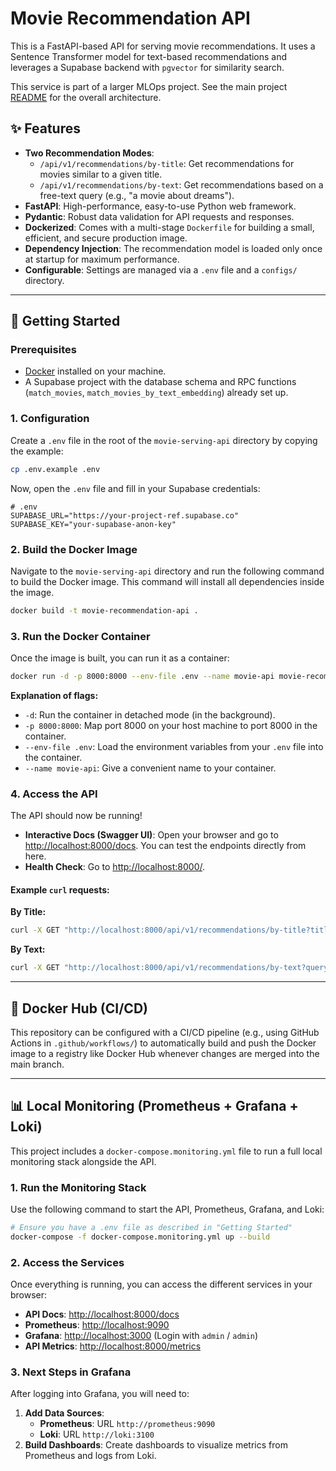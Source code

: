 # Movie Recommendation API

This is a FastAPI-based API for serving movie recommendations. It uses a Sentence Transformer model for text-based recommendations and leverages a Supabase backend with `pgvector` for similarity search.

This service is part of a larger MLOps project. See the main project [README](../README.md) for the overall architecture.

## ✨ Features

- **Two Recommendation Modes**:
  - `/api/v1/recommendations/by-title`: Get recommendations for movies similar to a given title.
  - `/api/v1/recommendations/by-text`: Get recommendations based on a free-text query (e.g., "a movie about dreams").
- **FastAPI**: High-performance, easy-to-use Python web framework.
- **Pydantic**: Robust data validation for API requests and responses.
- **Dockerized**: Comes with a multi-stage `Dockerfile` for building a small, efficient, and secure production image.
- **Dependency Injection**: The recommendation model is loaded only once at startup for maximum performance.
- **Configurable**: Settings are managed via a `.env` file and a `configs/` directory.

---

## 🚀 Getting Started

### Prerequisites

- [Docker](https://www.docker.com/get-started) installed on your machine.
- A Supabase project with the database schema and RPC functions (`match_movies`, `match_movies_by_text_embedding`) already set up.

### 1. Configuration

Create a `.env` file in the root of the `movie-serving-api` directory by copying the example:

```bash
cp .env.example .env
```

Now, open the `.env` file and fill in your Supabase credentials:

```env
# .env
SUPABASE_URL="https://your-project-ref.supabase.co"
SUPABASE_KEY="your-supabase-anon-key"
```

### 2. Build the Docker Image

Navigate to the `movie-serving-api` directory and run the following command to build the Docker image. This command will install all dependencies inside the image.

```bash
docker build -t movie-recommendation-api .
```

### 3. Run the Docker Container

Once the image is built, you can run it as a container:

```bash
docker run -d -p 8000:8000 --env-file .env --name movie-api movie-recommendation-api
```

**Explanation of flags:**
- `-d`: Run the container in detached mode (in the background).
- `-p 8000:8000`: Map port 8000 on your host machine to port 8000 in the container.
- `--env-file .env`: Load the environment variables from your `.env` file into the container.
- `--name movie-api`: Give a convenient name to your container.

### 4. Access the API

The API should now be running!

- **Interactive Docs (Swagger UI)**: Open your browser and go to [http://localhost:8000/docs](http://localhost:8000/docs). You can test the endpoints directly from here.
- **Health Check**: Go to [http://localhost:8000/](http://localhost:8000/).

#### Example `curl` requests:

**By Title:**
```bash
curl -X GET "http://localhost:8000/api/v1/recommendations/by-title?title=Inception"
```

**By Text:**
```bash
curl -X GET "http://localhost:8000/api/v1/recommendations/by-text?query=a%20psychological%20thriller%20about%20dreams"
```

---

## 🐳 Docker Hub (CI/CD)

This repository can be configured with a CI/CD pipeline (e.g., using GitHub Actions in `.github/workflows/`) to automatically build and push the Docker image to a registry like Docker Hub whenever changes are merged into the main branch.

---

## 📊 Local Monitoring (Prometheus + Grafana + Loki)

This project includes a `docker-compose.monitoring.yml` file to run a full local monitoring stack alongside the API.

### 1. Run the Monitoring Stack

Use the following command to start the API, Prometheus, Grafana, and Loki:

```bash
# Ensure you have a .env file as described in "Getting Started"
docker-compose -f docker-compose.monitoring.yml up --build
```

### 2. Access the Services

Once everything is running, you can access the different services in your browser:

- **API Docs**: [http://localhost:8000/docs](http://localhost:8000/docs)
- **Prometheus**: [http://localhost:9090](http://localhost:9090)
- **Grafana**: [http://localhost:3000](http://localhost:3000) (Login with `admin` / `admin`)
- **API Metrics**: [http://localhost:8000/metrics](http://localhost:8000/metrics)

### 3. Next Steps in Grafana

After logging into Grafana, you will need to:
1.  **Add Data Sources**:
    - **Prometheus**: URL `http://prometheus:9090`
    - **Loki**: URL `http://loki:3100`
2.  **Build Dashboards**: Create dashboards to visualize metrics from Prometheus and logs from Loki.
